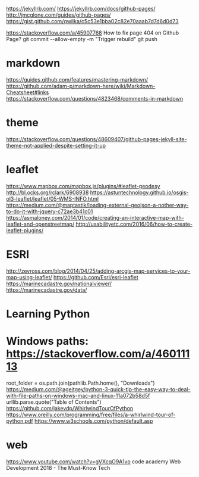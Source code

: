 https://jekyllrb.com/
https://jekyllrb.com/docs/github-pages/
http://jmcglone.com/guides/github-pages/
https://gist.github.com/qwilka/c5c53e1bba02c82e70aaab7d7d6d0d73


https://stackoverflow.com/a/45907768  How to fix page 404 on Github Page?
git commit --allow-empty -m "Trigger rebuild"
git push


markdown
========
https://guides.github.com/features/mastering-markdown/
https://github.com/adam-p/markdown-here/wiki/Markdown-Cheatsheet#links
https://stackoverflow.com/questions/4823468/comments-in-markdown


theme
=====
https://stackoverflow.com/questions/48609407/github-pages-jekyll-site-theme-not-applied-despite-setting-it-up


leaflet
=======
https://www.mapbox.com/mapbox.js/plugins/#leaflet-geodesy
http://bl.ocks.org/rclark/6908938
https://astuntechnology.github.io/osgis-ol3-leaflet/leaflet/05-WMS-INFO.html
https://medium.com/@maptastik/loading-external-geojson-a-nother-way-to-do-it-with-jquery-c72ae3b41c01
https://asmaloney.com/2014/01/code/creating-an-interactive-map-with-leaflet-and-openstreetmap/
http://usabilityetc.com/2016/06/how-to-create-leaflet-plugins/


ESRI
====
http://zevross.com/blog/2014/04/25/adding-arcgis-map-services-to-your-map-using-leaflet/
https://github.com/Esri/esri-leaflet
https://marinecadastre.gov/nationalviewer/
https://marinecadastre.gov/data/

Learning Python 
======
# Windows paths: https://stackoverflow.com/a/46011113
root_folder = os.path.join(pathlib.Path.home(), "Downloads")
https://medium.com/@ageitgey/python-3-quick-tip-the-easy-way-to-deal-with-file-paths-on-windows-mac-and-linux-11a072b58d5f
urllib.parse.quote("Table of Contents")
https://github.com/jakevdp/WhirlwindTourOfPython
https://www.oreilly.com/programming/free/files/a-whirlwind-tour-of-python.pdf
https://www.w3schools.com/python/default.asp

web
===
https://www.youtube.com/watch?v=gVXcqO9A1vo code academy Web Development 2018 - The Must-Know Tech
